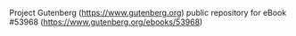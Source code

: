 Project Gutenberg (https://www.gutenberg.org) public repository for
eBook #53968 (https://www.gutenberg.org/ebooks/53968)
